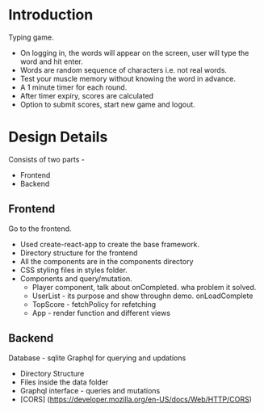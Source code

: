 # Introduction
Typing game. 
 * On logging in, the words will appear on the screen, user will type the word and hit enter.
 * Words are random sequence of characters i.e. not real words.
 * Test your muscle memory without knowing the word in advance.
 * A 1 minute timer for each round.
 * After timer expiry, scores are calculated
 * Option to submit scores, start new game and logout.

# Design Details
Consists of two parts -
* Frontend
* Backend

## Frontend
Go to the frontend.

* Used create-react-app to create the base framework. 
* Directory structure for the frontend
* All the components are in the components directory
* CSS styling files in styles folder.
* Components and query/mutation.
    * Player component, talk about onCompleted. wha problem it solved.
    * UserList - its purpose and show throughn demo. onLoadComplete
    * TopScore - fetchPolicy for refetching
    * App - render function and different views

## Backend

Database - sqlite
Graphql for querying and updations
* Directory Structure
* Files inside the data folder
* Graphql interface - queries and mutations
* [CORS] (https://developer.mozilla.org/en-US/docs/Web/HTTP/CORS)


